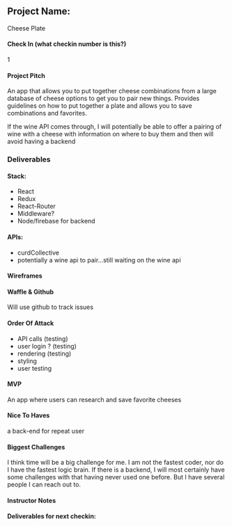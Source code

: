 ## Project Name:
Cheese Plate

#### Check In (what checkin number is this?)
1

#### Project Pitch
An app that allows you to put together cheese combinations from a large database of cheese options to get you to pair new things.  Provides guidelines on how to put together a plate and allows you to save combinations and favorites.

If the wine API comes through, I will potentially be able to offer a pairing of wine with a cheese with information on where to buy them and then will avoid having a backend

### Deliverables


#### Stack:
* React
* Redux
* React-Router
* Middleware?
* Node/firebase for backend


#### APIs:
* curdCollective
* potentially a wine api to pair...still waiting on the wine api

#### Wireframes


#### Waffle & Github
Will use github to track issues

#### Order Of Attack
* API calls (testing)
* user login ? (testing)
* rendering (testing)
* styling
* user testing


#### MVP
An app where users can research and save favorite cheeses


#### Nice To Haves
a back-end for repeat user

#### Biggest Challenges
I think time will be a big challenge for me.  I am not the fastest coder, nor do I have the fastest logic brain.  If there is a backend, I will most certainly have some challenges with that having never used one before.  But I have several people I can reach out to.

#### Instructor Notes

#### Deliverables for next checkin:
